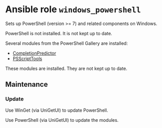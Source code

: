 # Ansible role `windows_powershell`

Sets up PowerShell (version >= 7) and related components on Windows.

PowerShell is not installed. It is not kept up to date.

Several modules from the PowerShell Gallery are installed:

- [CompletionPredictor](https://github.com/PowerShell/CompletionPredictor)
- [PSScriptTools](https://github.com/jdhitsolutions/PSScriptTools)

These modules are installed. They are not kept up to date.

## Maintenance

### Update

Use WinGet (via UniGetUI) to update PowerShell.

Use PowerShell (via UniGetUI) to update the modules.
